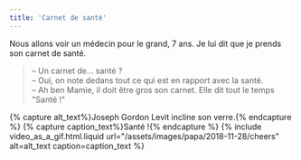 ```yaml
---
title: 'Carnet de santé'
---
```


Nous allons voir un médecin pour le grand, 7 ans. Je lui dit que je prends son
carnet de santé.

<!-- more -->

> – Un carnet de… santé ?  
> – Oui, on note dedans tout ce qui est en rapport avec la santé.  
> – Ah ben Mamie, il doit être gros son carnet. Elle dit tout le temps "Santé !"

{% capture alt_text%}Joseph Gordon Levit incline son verre.{% endcapture %}
{% capture caption_text%}Santé !{% endcapture %}
{% include video_as_a_gif.html.liquid
url="/assets/images/papa/2018-11-28/cheers"
alt=alt_text
caption=caption_text
%}
